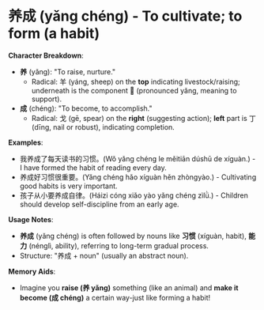 # **养成 (yǎng chéng) - To cultivate; to form (a habit)**

**Character Breakdown**:  
- **养** (yǎng): "To raise, nurture."
  - Radical: 羊 (yáng, sheep) on the **top** indicating livestock/raising; underneath is the component 𦐇 (pronounced yǎng, meaning to support).  
- **成** (chéng): "To become, to accomplish."
  - Radical: 戈 (gē, spear) on the **right** (suggesting action); **left** part is 丁 (dīng, nail or robust), indicating completion.

**Examples**:  
- 我养成了每天读书的习惯。(Wǒ yǎng chéng le měitiān dúshū de xíguàn.) - I have formed the habit of reading every day.  
- 养成好习惯很重要。(Yǎng chéng hǎo xíguàn hěn zhòngyào.) - Cultivating good habits is very important.  
- 孩子从小要养成自律。(Háizi cóng xiǎo yào yǎng chéng zìlǜ.) - Children should develop self-discipline from an early age.

**Usage Notes**:  
- **养成** (yǎng chéng) is often followed by nouns like **习惯** (xíguàn, habit), **能力** (nénglì, ability), referring to long-term gradual process.  
- Structure: "养成 + noun" (usually an abstract noun).

**Memory Aids**:  
- Imagine you **raise (养 yǎng)** something (like an animal) and **make it become (成 chéng)** a certain way-just like forming a habit!